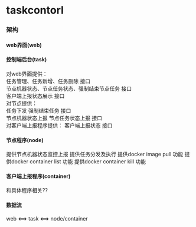 # taskcontorl


### 架构
#### web界面(web)
#### 控制端后台(task)
对web界面提供：  
    任务管理、任务新增、任务删除 接口  
    节点机器状态、节点任务状态、强制结束节点任务 接口  
    客户端上报状态展示 接口  
对节点提供：  
    任务下发 强制结束任务 接口  
    节点机器状态上报 节点任务状态上报 接口  
对客户端上报程序提供：
    客户端上报状态 接口
#### 节点程序(node)
提供节点机器状态监控上报
提供任务分发及执行
提供docker image pull 功能
提供docker container list 功能
提供docker container kill 功能
#### 客户端上报程序(container)
和具体程序相关??
#### 数据流
web <==> task <==> node/container
